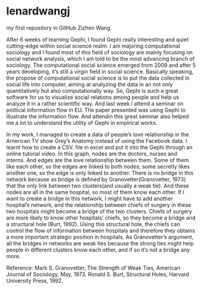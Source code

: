 lenardwangj
===========

my first repository in GitHub
Zizhen Wang

After 6 weeks of learning Gephi, I found Gephi really interesting and quiet cutting-edge within social science realm. I am majoring computational sociology and I found most of this field of sociology are mainly focusing on social network analysis, which I am told to be the most advancing branch of sociology. The computational social science emerged from 2009 and after 5 years developing, it’s still a virgin field in social science. Basically speaking, the propose of computational social science is to put the data collected in social life into computer, aiming at analyzing the data in an not only quantitatively but also computationally way. So, Gephi is such a great software for us to visualize social relations among people and help us analyze it in a rather scientific way. And last week I attend a seminar on political information flow in EU. The paper presented was using Gephi to illustrate the information flow. And attendin this great seminar also helped me a lot to understand the utility of Gephi in empirical works. 

In my work, I managed to create a data of people’s love relationship in the American TV show Grey’s Anatomy instead of using the Facebook data. I learnt how to create a CSV. file in excel and put it into the Gephi through an online tutorial video. In this graph, nodes are the doctors, nurses and interns. And edges are the love relationship between them. Some of them like each other, so the edges are linked to both nodes; some secretly likes another one, so the edge is only linked to another. There is no bridge in this network because as bridge is defined by Granovetter(Granovetter, 1973) that the only link between two clusters(and usually a weak tie). And these nodes are all in the same hospital, so most of them know each other. If I want to create a bridge in this network, I might have to add another hospital’s network, and the relationship between chiefs of surgery in these two hospitals might become a bridge of the two clusters. Chiefs of surgery are more likely to know other hospitals’ chiefs, so they become a bridge and a structural hole (Burt, 1992). Using this structural hole, the chiefs can control the flow of information between hospitals and therefore they obtains a more important strategic position in hospitals. As Granovetter’s argument, all the bridges in networks are weak ties because the strong ties might help people in different clusters know each other, and if so it’s not a bridge any more. 

Reference:
Mark S. Granovetter, The Strength of Weak Ties, American Journal of Sociology, May, 1973.
Ronald S. Burt, Structural Holes, Harvard University Press, 1992.




